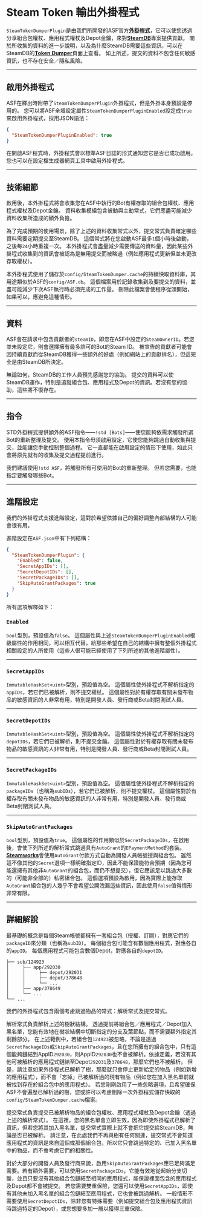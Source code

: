 # Steam Token 輸出外掛程式

`SteamTokenDumperPlugin`&#8203;是由我們所開發的ASF官方&#8203;**[外掛程式](https://github.com/JustArchiNET/ArchiSteamFarm/wiki/Plugins-zh-TW)**，它可以使您透過分享組合包權杖、應用程式權杖及Depot金鑰，來對&#8203;**[SteamDB](https://steamdb.info)**&#8203;專案提供貢獻。 關於所收集的資料的進一步說明，以及為什麼SteamDB需要這些資訊，可以在SteamDB的&#8203;**[Token Dumper](https://steamdb.info/tokendumper)**&#8203;頁面上查看。 如上所述，提交的資料不包含任何敏感資訊，也不存在安全／隱私風險。

---

## 啟用外掛程式

ASF在釋出時附帶了&#8203;`SteamTokenDumperPlugin`&#8203;外掛程式，但是外掛本身預設是停用的。 您可以將ASF全域設定屬性&#8203;`SteamTokenDumperPluginEnabled`&#8203;設定成&#8203;`true`&#8203;來啟用外掛程式，採用JSON語法：

```json
{
  "SteamTokenDumperPluginEnabled": true
}
```

在開啟ASF程式時，外掛程式會以標準ASF日誌的形式通知您它是否已成功啟用。 您也可以在設定檔生成器網頁工具中啟用外掛程式。

---

## 技術細節

啟用後，本外掛程式將會收集您在ASF中執行的Bot有權存取的組合包權杖、應用程式權杖及Depot金鑰。 資料收集模組包含被動與主動常式，它們應盡可能減少資料收集所造成的額外負擔。

為了完成預期的使用場景，除了上述的資料收集常式以外，提交常式負責確定哪些資料需要定期提交至SteamDB。 這個常式將在您啟動ASF最多&#8203;`1`&#8203;個小時後啟動，之後每&#8203;`24`&#8203;小時重複一次。 本外掛程式會盡量減少需要傳送的資料量，因此某些外掛程式收集到的資訊會被認為是無用提交而被略過（例如應用程式更新但並未更改存取權杖）。

本外掛程式使用了儲存於&#8203;`config/SteamTokenDumper.cache`&#8203;的持續快取資料庫，其用途類似於ASF的&#8203;`config/ASF.db`&#8203;。 這個檔案用於記錄收集到及要提交的資料，並盡可能減少下次ASF執行時必須完成的工作量。 刪除此檔案會使程序從頭開始，如果可以，應避免這種情形。

---

## 資料

ASF會在請求中包含貢獻者的&#8203;`steamID`&#8203;，即您在ASF中設定的&#8203;`SteamOwnerID`&#8203;。若您並未設定它，則會選擇擁有最多許可的Bot的Steam ID。 被宣告的貢獻者可能會因持續貢獻而從SteamDB獲得一些額外的好處（例如網站上的貢獻排名），但這完全是由SteamDB所決定。

無論如何，SteamDB的工作人員預先感謝您的協助。 提交的資料可以使SteamDB運作，特別是追蹤組合包、應用程式及Depot的資訊。若沒有您的協助，這些將不復存在。

---

## 指令

STD外掛程式提供額外的ASF指令⸺&#8203;`!std [Bots]`&#8203;⸺使您能夠依需求觸發所選Bot的重新整理及提交。 使用本指令毋須啟用設定，它使您能夠跳過自動收集與提交，並能讓您手動控制整個過程。 它一直都能在啟用設定的情形下使用，如此只會將原先就有的收集及提交過程提前進行。

我們建議使用&#8203;`!std ASF`&#8203;，將觸發所有可使用的Bot的重新整理。 但若您需要，也能指定要觸發哪些Bot。

---

## 進階設定

我們的外掛程式支援進階設定，這對於希望依據自己的偏好調整內部結構的人可能會很有用。

進階設定在&#8203;`ASF.json`&#8203;中有下列結構：

```json
{
  "SteamTokenDumperPlugin": {
    "Enabled": false,
    "SecretAppIDs": [],
    "SecretDepotIDs": [],
    "SecretPackageIDs": [],
    "SkipAutoGrantPackages": true
  }
}
```

所有選項解釋如下：

### `Enabled`

`bool`&#8203;型別，預設值為&#8203;`false`&#8203;。 這個屬性與上述&#8203;`SteamTokenDumperPluginEnabled`&#8203;根級屬性的作用相同，可以相互代替，給那些希望在自己的結構中擁有整個外掛程式相關設定的人所使用（這些人很可能已經使用了下列所述的其他進階屬性）。

---

### `SecretAppIDs`

`ImmutableHashSet<uint>`&#8203;型別，預設值為空。 這個屬性使外掛程式不解析指定的&#8203;`appIDs`&#8203;，若它們已被解析，則不提交權杖。 這個屬性對於有權存取有關未發布物品的敏感資訊的人非常有用，特別是開發人員、發行商或Beta封閉測試人員。

---

### `SecretDepotIDs`

`ImmutableHashSet<uint>`&#8203;型別，預設值為空。 這個屬性使外掛程式不解析指定的&#8203;`depotIDs`&#8203;，若它們已被解析，則不提交金鑰。 這個屬性對於有權存取有關未發布物品的敏感資訊的人非常有用，特別是開發人員、發行商或Beta封閉測試人員。

---

### `SecretPackageIDs`

`ImmutableHashSet<uint>`&#8203;型別，預設值為空。 這個屬性使外掛程式不解析指定的&#8203;`packageIDs`&#8203;（也稱為&#8203;`subIDs`&#8203;），若它們已被解析，則不提交權杖。 這個屬性對於有權存取有關未發布物品的敏感資訊的人非常有用，特別是開發人員、發行商或Beta封閉測試人員。

---

### `SkipAutoGrantPackages`

`bool`&#8203;型別，預設值為&#8203;`true`&#8203;。 這個屬性的作用類似於&#8203;`SecretPackageIDs`&#8203;，在啟用後，會使下列所述的解析常式跳過具有&#8203;`AutoGrant`&#8203;的&#8203;`EPaymentMethod`&#8203;的套裝。 **[Steamworks](https://partner.steamgames.com)**&#8203;會使用&#8203;`AutoGrant`&#8203;付款方式自動為開發人員帳號授與組合包。 雖然這不像其他的&#8203;`Secret`&#8203;選項一樣明確指定ID，因此不能保證能符合預期（因為您可能還擁有其他非&#8203;`AutoGrant`&#8203;的組合包，而仍不想提交），但它應該足以跳過大多數的（可能非全部的）私密組合包。 這個選項預設為啟用，因為實際上能存取&#8203;`AutoGrant`&#8203;組合包的人幾乎不會希望公開洩漏這些資訊，因此使用&#8203;`false`&#8203;值得情形非常有限。

---

## 詳細解說

最基礎的概念是每個Steam帳號都擁有一套組合包（授權、訂閱），對應它們的&#8203;`packageID`&#8203;來分類（也稱為&#8203;`subID`&#8203;）。 每個組合包可能含有數個應用程式，對應各自的&#8203;`appID`&#8203;。 每個應用程式可能包含數個Depot，對應各自的&#8203;`depotID`&#8203;。

```text
├── sub/124923
│     ├── app/292030
│     │     ├── depot/292031
│     │     ├── depot/378648
│     │     └── ...
│     ├── app/378649
│     └── ...
└── ...
```

我們的外掛程式包含兩個考慮跳過物品的常式：解析常式及提交常式。

解析常式負責解析上述的樹狀結構。 透過提前將組合包／應用程式／Depot加入黑名單，您能有效地在樹狀結構中切斷指定的分支及葉節點，而不需要額外指定其剩餘部分。 在上述範例中，若組合包&#8203;`124923`&#8203;被忽略，不論是透過&#8203;`SecretPackageIDs`&#8203;或&#8203;`SkipAutoGrantPackages`&#8203;，且在您所擁有的組合包中，只有這個能夠鏈結到AppID &#8203;`292030`&#8203;，則AppID &#8203;`292030`&#8203;也不會被解析。依據定義，若沒有其他可被解析的應用程式鏈結至Depot &#8203;`292031`&#8203;及&#8203;`378648`&#8203;，那麼它們也不被解析。 但是，請注意如果外掛程式已解析了樹，那麼就只會停止更新給定的物品（例如新增的應用程式），而不會「忘掉」已被解析過的現有物品（例如您在加入黑名單前就被找到存在於組合包中的應用程式）。 若您剛剛啟用了一些忽略選項，且希望確保ASF不會遍歷已解析過的樹，您或許可以考慮刪除一次外掛程式儲存快取的&#8203;`config/SteamTokenDumper.cache`&#8203;檔案。

提交常式負責提交已被解析物品的組合包權杖、應用程式權杖及Depot金鑰（透過上述的解析常式）。 在這裡，您的黑名單會立即生效，因為即使外掛程式已解析了資訊，但若您將其加入黑名單，提交常式實際上就不會把它提交給SteamDB，無論是否已被解析。 請注意，在此處我們不再與樹有任何關連，提交常式不會知道應用程式的資訊是來自這個或那個組合包，所以它只會跳過特定的、已加入黑名單中的物品，而不會考慮它們的相關性。

對於大部分的開發人員及發行商來說，啟用&#8203;`SkipAutoGrantPackages`&#8203;應已足夠滿足需要。若有額外需要，可以使用&#8203;`SecretPackageIDs`&#8203;，它能有效地從起始分支切斷，並且只要沒有其他組合包鏈結至相同的應用程式，能保證裡面包含的應用程式及Depot都不會被提交。 若您需要雙重保險，您還可以使用&#8203;`SecretAppIDs`&#8203;，即使有其他未加入黑名單的組合包鏈結至應用程式，它也會被跳過解析。 一般情形不需要使用&#8203;`SecretDepotIDs`&#8203;，除非您有特殊需要（例如提交組合包及應用程式資訊時跳過特定的Depot），或您想要多加一層以獲得三重保險。